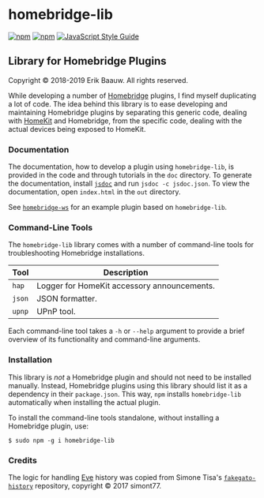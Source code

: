 # homebridge-lib
[![npm](https://img.shields.io/npm/dt/homebridge-lib.svg)](https://www.npmjs.com/package/homebridge-lib) [![npm](https://img.shields.io/npm/v/homebridge-lib.svg)](https://www.npmjs.com/package/homebridge-lib)
[![JavaScript Style Guide](https://img.shields.io/badge/code_style-standard-brightgreen.svg)](https://standardjs.com)

## Library for Homebridge Plugins
Copyright © 2018-2019 Erik Baauw. All rights reserved.

While developing a number of [Homebridge](https://github.com/nfarina/homebridge) plugins, I find myself duplicating a lot of code.
The idea behind this library is to ease developing and maintaining Homebridge plugins by separating this generic code, dealing with [HomeKit](http://www.apple.com/ios/home/) and Homebridge, from the specific code, dealing with the actual devices being exposed to HomeKit.

### Documentation
The documentation, how to develop a plugin using `homebridge-lib`, is provided in the code and through tutorials in the `doc` directory.
To generate the documentation, install [`jsdoc`](https://github.com/jsdoc3/jsdoc) and run `jsdoc -c jsdoc.json`.
To view the documentation, open `index.html` in the `out` directory.  

See [`homebridge-ws`](https://github.com/ebaauw/homebridge-ws) for an example plugin based on `homebridge-lib`.

### Command-Line Tools
The `homebridge-lib` library comes with a number of command-line tools for troubleshooting Homebridge installations.

Tool    | Description
------- | -----------
`hap`   | Logger for HomeKit accessory announcements.
`json`  | JSON formatter.
`upnp`  | UPnP tool.

Each command-line tool takes a `-h` or `--help` argument to provide a brief overview of its functionality and command-line arguments.

### Installation
This library is _not_ a Homebridge plugin and should not need to be installed manually.  Instead, Homebridge plugins using this library should list it as a dependency in their `package.json`.  This way, `npm` installs `homebridge-lib` automatically when installing the actual plugin.

To install the command-line tools standalone, without installing a Homebridge plugin, use:
```
$ sudo npm -g i homebridge-lib
```

### Credits
The logic for handling [Eve](https://www.evehome.com/en/eve-app) history was copied from Simone Tisa's [`fakegato-history`](https://github.com/simont77/fakegato-history) repository, copyright © 2017 simont77.
